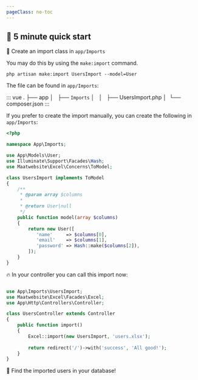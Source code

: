 ```yaml
---
pageClass: no-toc
---
```


## :rocket: 5 minute quick start

:muscle: Create an import class in `app/Imports`

You may do this by using the `make:import` command.

```
php artisan make:import UsersImport --model=User
```

The file can be found in `app/Imports`:

::: vue
.
├── app
│   ├── `Imports` 
│   │   ├── UsersImport.php
│ 
└── composer.json
:::

If you prefer to create the import manually, you can create the following in `app/Imports`:

```php
<?php

namespace App\Imports;

use App\Models\User;
use Illuminate\Support\Facades\Hash;
use Maatwebsite\Excel\Concerns\ToModel;

class UsersImport implements ToModel
{
    /**
     * @param array $columns
     *
     * @return User|null
     */
    public function model(array $columns)
    {
        return new User([
           'name'     => $columns[0],
           'email'    => $columns[1], 
           'password' => Hash::make($columns[2]),
        ]);
    }
}
```

:fire: In your controller you can call this import now:

```php

use App\Imports\UsersImport;
use Maatwebsite\Excel\Facades\Excel;
use App\Http\Controllers\Controller;

class UsersController extends Controller 
{
    public function import() 
    {
        Excel::import(new UsersImport, 'users.xlsx');
        
        return redirect('/')->with('success', 'All good!');
    }
}
```

:page_facing_up: Find the imported users in your database!

